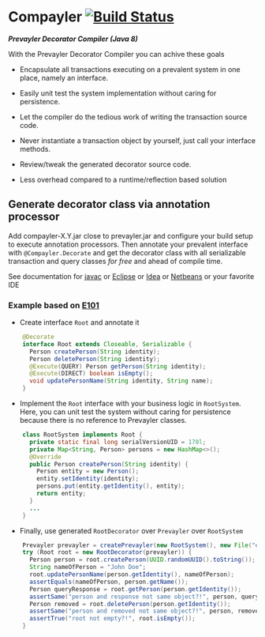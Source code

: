 # Compayler [![Build Status](https://travis-ci.org/sormuras/compayler.png?branch=master)](https://travis-ci.org/sormuras/compayler)

***Prevayler Decorator Compiler (Java 8)***

With the Prevayler Decorator Compiler you can achive these goals

* Encapsulate all transactions executing on a prevalent system in one place, namely an interface.

* Easily unit test the system implementation without caring for persistence.

* Let the compiler do the tedious work of writing the transaction source code.

* Never instantiate a transaction object by yourself, just call your interface methods.

* Review/tweak the generated decorator source code.

* Less overhead compared to a runtime/reflection based solution

## Generate decorator class via annotation processor

Add compayler-X.Y.jar close to prevayler.jar and configure your build setup to execute annotation
processors. Then annotate your prevalent interface with `@Compayler.Decorate` and get the decorator class
with all serializable transaction and query classes *for free* and ahead of compile time.

See documentation for [javac](http://docs.oracle.com/javase/8/docs/technotes/tools/windows/javac.html)
or [Eclipse](http://www.eclipse.org/jdt/apt/introToAPT.php)
or [Idea](http://www.jetbrains.com/idea/webhelp/annotation-processors-support.html)
or [Netbeans](https://netbeans.org/kb/docs/java/annotations.html) or your favorite IDE

### Example based on [E101](https://github.com/jsampson/prevayler/tree/master/demos/tutorial/src/test/java/org/prevayler/examples/e101)
* Create interface `Root` and annotate it
```java
    @Decorate
    interface Root extends Closeable, Serializable {
      Person createPerson(String identity);
      Person deletePerson(String identity);
      @Execute(QUERY) Person getPerson(String identity);
      @Execute(DIRECT) boolean isEmpty();
      void updatePersonName(String identity, String name);
    }
```
* Implement the `Root` interface with your business logic in `RootSystem`. Here, you can unit test the system
without caring for persistence because there is no reference to Prevayler classes.
```java
    class RootSystem implements Root {
      private static final long serialVersionUID = 170l;
      private Map<String, Person> persons = new HashMap<>();
      @Override
      public Person createPerson(String identity) {
        Person entity = new Person();
        entity.setIdentity(identity);
        persons.put(entity.getIdentity(), entity);
        return entity;
      }
      ...
    }
```
* Finally, use generated `RootDecorator` over `Prevayler` over `RootSystem`
```java
    Prevayler prevayler = createPrevayler(new RootSystem(), new File("e101"));
    try (Root root = new RootDecorator(prevayler)) {
      Person person = root.createPerson(UUID.randomUUID().toString());
      String nameOfPerson = "John Doe";
      root.updatePersonName(person.getIdentity(), nameOfPerson);
      assertEquals(nameOfPerson, person.getName());
      Person queryResponse = root.getPerson(person.getIdentity());
      assertSame("person and response not same object?!", person, queryResponse);
      Person removed = root.deletePerson(person.getIdentity());
      assertSame("person and removed not same object?!", person, removed);
      assertTrue("root not empty?!", root.isEmpty());
    }
```
